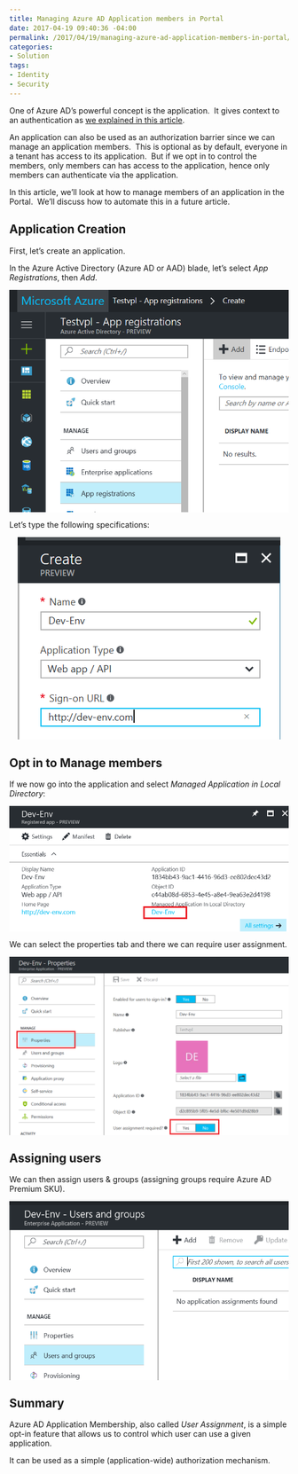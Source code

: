 ```yaml
---
title: Managing Azure AD Application members in Portal
date: 2017-04-19 09:40:36 -04:00
permalink: /2017/04/19/managing-azure-ad-application-members-in-portal/
categories:
- Solution
tags:
- Identity
- Security
---
```

One of Azure AD’s powerful concept is the application.  It gives context to an authentication as <a href="https://vincentlauzon.com/2016/03/10/azure-active-directory-application/">we explained in this article</a>.

An application can also be used as an authorization barrier since we can manage an application members.  This is optional as by default, everyone in a tenant has access to its application.  But if we opt in to control the members, only members can has access to the application, hence only members can authenticate via the application.

In this article, we’ll look at how to manage members of an application in the Portal.  We’ll discuss how to automate this in a future article.
<h2>Application Creation</h2>
First, let’s create an application.

In the Azure Active Directory (Azure AD or AAD) blade, let’s select <em>App Registrations</em>, then <em>Add</em>.

<a href="/assets/2017/4/managing-azure-ad-application-members-in-portal/image6.png"><img style="background-image:none;float:none;padding-top:0;padding-left:0;margin-left:auto;display:block;padding-right:0;margin-right:auto;border-width:0;" title="image" src="/assets/2017/4/managing-azure-ad-application-members-in-portal/image_thumb6.png" alt="image" border="0" /></a>

Let’s type the following specifications:

<a href="/assets/2017/4/managing-azure-ad-application-members-in-portal/image7.png"><img style="background-image:none;float:none;padding-top:0;padding-left:0;margin-left:auto;display:block;padding-right:0;margin-right:auto;border-width:0;" title="image" src="/assets/2017/4/managing-azure-ad-application-members-in-portal/image_thumb7.png" alt="image" border="0" /></a>
<h2>Opt in to Manage members</h2>
If we now go into the application and select <em>Managed Application in Local Directory</em>:

<a href="/assets/2017/4/managing-azure-ad-application-members-in-portal/image8.png"><img style="background-image:none;float:none;padding-top:0;padding-left:0;margin-left:auto;display:block;padding-right:0;margin-right:auto;border-width:0;" title="image" src="/assets/2017/4/managing-azure-ad-application-members-in-portal/image_thumb8.png" alt="image" border="0" /></a>

We can select the properties tab and there we can require user assignment.

<a href="/assets/2017/4/managing-azure-ad-application-members-in-portal/image9.png"><img style="background-image:none;float:none;padding-top:0;padding-left:0;margin-left:auto;display:block;padding-right:0;margin-right:auto;border-width:0;" title="image" src="/assets/2017/4/managing-azure-ad-application-members-in-portal/image_thumb9.png" alt="image" border="0" /></a>
<h2>Assigning users</h2>
We can then assign users &amp; groups (assigning groups require Azure AD Premium SKU).

<a href="/assets/2017/4/managing-azure-ad-application-members-in-portal/image10.png"><img style="background-image:none;float:none;padding-top:0;padding-left:0;margin-left:auto;display:block;padding-right:0;margin-right:auto;border-width:0;" title="image" src="/assets/2017/4/managing-azure-ad-application-members-in-portal/image_thumb10.png" alt="image" border="0" /></a>
<h2>Summary</h2>
Azure AD Application Membership, also called <em>User Assignment</em>, is a simple opt-in feature that allows us to control which user can use a given application.

It can be used as a simple (application-wide) authorization mechanism.